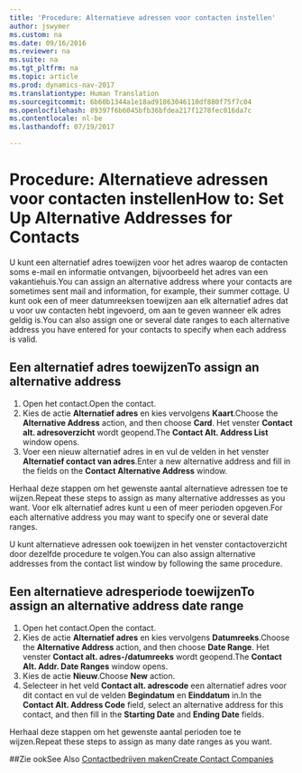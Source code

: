 ```yaml
---
title: 'Procedure: Alternatieve adressen voor contacten instellen'
author: jswymer
ms.custom: na
ms.date: 09/16/2016
ms.reviewer: na
ms.suite: na
ms.tgt_pltfrm: na
ms.topic: article
ms.prod: dynamics-nav-2017
ms.translationtype: Human Translation
ms.sourcegitcommit: 6b60b1344a1e18ad91863046110df880f75f7c04
ms.openlocfilehash: 89397f6b6045bfb36bfdea217f1278fec016da7c
ms.contentlocale: nl-be
ms.lasthandoff: 07/19/2017

---
```

# <a name="how-to-set-up-alternative-addresses-for-contacts"></a><span data-ttu-id="d6c2d-102">Procedure: Alternatieve adressen voor contacten instellen</span><span class="sxs-lookup"><span data-stu-id="d6c2d-102">How to: Set Up Alternative Addresses for Contacts</span></span>
<span data-ttu-id="d6c2d-103">U kunt een alternatief adres toewijzen voor het adres waarop de contacten soms e-mail en informatie ontvangen, bijvoorbeeld het adres van een vakantiehuis.</span><span class="sxs-lookup"><span data-stu-id="d6c2d-103">You can assign an alternative address where your contacts are sometimes sent mail and information, for example, their summer cottage.</span></span> <span data-ttu-id="d6c2d-104">U kunt ook een of meer datumreeksen toewijzen aan elk alternatief adres dat u voor uw contacten hebt ingevoerd, om aan te geven wanneer elk adres geldig is.</span><span class="sxs-lookup"><span data-stu-id="d6c2d-104">You can also assign one or several date ranges to each alternative address you have entered for your contacts to specify when each address is valid.</span></span>

## <a name="to-assign-an-alternative-address"></a><span data-ttu-id="d6c2d-105">Een alternatief adres toewijzen</span><span class="sxs-lookup"><span data-stu-id="d6c2d-105">To assign an alternative address</span></span>
1. <span data-ttu-id="d6c2d-106">Open het contact.</span><span class="sxs-lookup"><span data-stu-id="d6c2d-106">Open the contact.</span></span>
2. <span data-ttu-id="d6c2d-107">Kies de actie **Alternatief adres** en kies vervolgens **Kaart**.</span><span class="sxs-lookup"><span data-stu-id="d6c2d-107">Choose the **Alternative Address** action, and then choose **Card**.</span></span> <span data-ttu-id="d6c2d-108">Het venster **Contact alt. adresoverzicht** wordt geopend.</span><span class="sxs-lookup"><span data-stu-id="d6c2d-108">The **Contact Alt. Address List** window opens.</span></span>
3. <span data-ttu-id="d6c2d-109">Voer een nieuw alternatief adres in en vul de velden in het venster **Alternatief contact van adres**.</span><span class="sxs-lookup"><span data-stu-id="d6c2d-109">Enter a new alternative address and fill in the fields on the **Contact Alternative Address** window.</span></span>

<span data-ttu-id="d6c2d-110">Herhaal deze stappen om het gewenste aantal alternatieve adressen toe te wijzen.</span><span class="sxs-lookup"><span data-stu-id="d6c2d-110">Repeat these steps to assign as many alternative addresses as you want.</span></span> <span data-ttu-id="d6c2d-111">Voor elk alternatief adres kunt u een of meer perioden opgeven.</span><span class="sxs-lookup"><span data-stu-id="d6c2d-111">For each alternative address you may want to specify one or several date ranges.</span></span>

<span data-ttu-id="d6c2d-112">U kunt alternatieve adressen ook toewijzen in het venster contactoverzicht door dezelfde procedure te volgen.</span><span class="sxs-lookup"><span data-stu-id="d6c2d-112">You can also assign alternative addresses from the contact list window by following the same procedure.</span></span>

## <a name="to-assign-an-alternative-address-date-range"></a><span data-ttu-id="d6c2d-113">Een alternatieve adresperiode toewijzen</span><span class="sxs-lookup"><span data-stu-id="d6c2d-113">To assign an alternative address date range</span></span>
1. <span data-ttu-id="d6c2d-114">Open het contact.</span><span class="sxs-lookup"><span data-stu-id="d6c2d-114">Open the contact.</span></span>
2. <span data-ttu-id="d6c2d-115">Kies de actie **Alternatief adres** en kies vervolgens **Datumreeks**.</span><span class="sxs-lookup"><span data-stu-id="d6c2d-115">Choose the **Alternative Address** action, and then choose **Date Range**.</span></span> <span data-ttu-id="d6c2d-116">Het venster **Contact alt. adres-/datumreeks** wordt geopend.</span><span class="sxs-lookup"><span data-stu-id="d6c2d-116">The **Contact Alt. Addr. Date Ranges** window opens.</span></span>
3. <span data-ttu-id="d6c2d-117">Kies de actie **Nieuw**.</span><span class="sxs-lookup"><span data-stu-id="d6c2d-117">Choose **New** action.</span></span>
4. <span data-ttu-id="d6c2d-118">Selecteer in het veld **Contact alt. adrescode** een alternatief adres voor dit contact en vul de velden **Begindatum** en **Einddatum** in.</span><span class="sxs-lookup"><span data-stu-id="d6c2d-118">In the **Contact Alt. Address Code** field, select an alternative address for this contact, and then fill in the **Starting Date** and **Ending Date** fields.</span></span>

<span data-ttu-id="d6c2d-119">Herhaal deze stappen om het gewenste aantal perioden toe te wijzen.</span><span class="sxs-lookup"><span data-stu-id="d6c2d-119">Repeat these steps to assign as many date ranges as you want.</span></span>

##<a name="see-also"></a><span data-ttu-id="d6c2d-120">Zie ook</span><span class="sxs-lookup"><span data-stu-id="d6c2d-120">See Also</span></span>
[<span data-ttu-id="d6c2d-121">Contactbedrijven maken</span><span class="sxs-lookup"><span data-stu-id="d6c2d-121">Create Contact Companies</span></span>](marketing-create-contact-companies.md)

